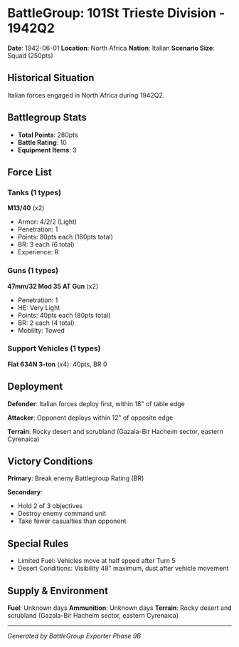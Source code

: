 # BattleGroup: 101St Trieste Division - 1942Q2

**Date**: 1942-06-01
**Location**: North Africa
**Nation**: Italian
**Scenario Size**: Squad (250pts)

## Historical Situation

Italian forces engaged in North Africa during 1942Q2.

## Battlegroup Stats

- **Total Points**: 280pts
- **Battle Rating**: 10
- **Equipment Items**: 3

## Force List

### Tanks (1 types)

**M13/40** (x2)
- Armor: 4/2/2 (Light)
- Penetration: 1
- Points: 80pts each (160pts total)
- BR: 3 each (6 total)
- Experience: R

### Guns (1 types)

**47mm/32 Mod 35 AT Gun** (x2)
- Penetration: 1
- HE: Very Light
- Points: 40pts each (80pts total)
- BR: 2 each (4 total)
- Mobility: Towed

### Support Vehicles (1 types)

**Fiat 634N 3-ton** (x4): 40pts, BR 0

## Deployment

**Defender**: Italian forces deploy first, within 18" of table edge

**Attacker**: Opponent deploys within 12" of opposite edge

**Terrain**: Rocky desert and scrubland (Gazala-Bir Hacheim sector, eastern Cyrenaica)

## Victory Conditions

**Primary**: Break enemy Battlegroup Rating (BR)

**Secondary**:
- Hold 2 of 3 objectives
- Destroy enemy command unit
- Take fewer casualties than opponent

## Special Rules

- Limited Fuel: Vehicles move at half speed after Turn 5
- Desert Conditions: Visibility 48" maximum, dust after vehicle movement

## Supply & Environment

**Fuel**: Unknown days
**Ammunition**: Unknown days
**Terrain**: Rocky desert and scrubland (Gazala-Bir Hacheim sector, eastern Cyrenaica)

---

*Generated by BattleGroup Exporter Phase 9B*
